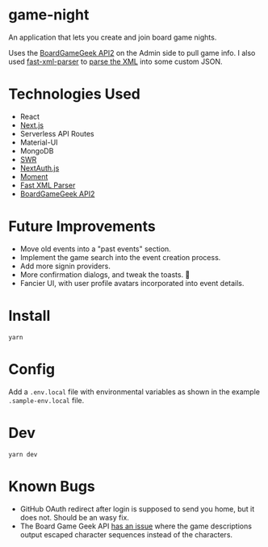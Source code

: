 # game-night

An application that lets you create and join board game nights.

Uses the [BoardGameGeek API2](https://boardgamegeek.com/wiki/page/BGG_XML_API2) on the Admin side to pull game info. I also used [fast-xml-parser](https://www.npmjs.com/package/fast-xml-parser) to [parse the XML](https://github.com/claudiorivera/game-night/tree/master/client/src/lib) into some custom JSON.

# Technologies Used

- React
- [Next.js](https://nextjs.org)
- Serverless API Routes
- Material-UI
- MongoDB
- [SWR](https://swr.vercel.app)
- [NextAuth.js](https://next-auth.js.org)
- [Moment](https://momentjs.com)
- [Fast XML Parser](https://github.com/NaturalIntelligence/fast-xml-parser)
- [BoardGameGeek API2](https://boardgamegeek.com/wiki/page/BGG_XML_API2)

# Future Improvements

- Move old events into a "past events" section.
- Implement the game search into the event creation process.
- Add more signin providers.
- More confirmation dialogs, and tweak the toasts. 🍞
- Fancier UI, with user profile avatars incorporated into event details.

# Install

`yarn`

# Config

Add a `.env.local` file with environmental variables as shown in the example `.sample-env.local` file.

# Dev

`yarn dev`

# Known Bugs

- GitHub OAuth redirect after login is supposed to send you home, but it does not. Should be an wasy fix.
- The Board Game Geek API [has an issue](https://boardgamegeek.com/wiki/page/XML_API_Enhancements#) where the game descriptions output escaped character sequences instead of the characters.
